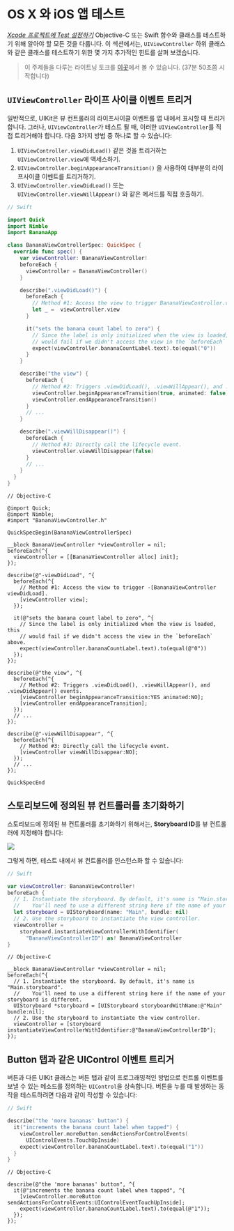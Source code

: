 # OS X 와 iOS 앱 테스트

*[Xcode 프로젝트에 Test 설정하기](SettingUpYourXcodeProject.md)*
Objective-C 또는 Swift 함수와 클래스를 테스트하기 위해 알아야 할 모든 것을 다룹니다.
이 섹션에서는, `UIViewController` 하위 클래스와 같은 클래스를 테스트하기 위한 몇 가지 추가적인 힌트를 살펴 보겠습니다.

> 이 주제들을 다루는 라이트닝 토크를 [이곳](https://vimeo.com/115671189#t=37m50s)에서 볼 수 있습니다. (37분 50초쯤 시작합니다)

## `UIViewController` 라이프 사이클 이벤트 트리거

일반적으로, UIKit은 뷰 컨트롤러의 라이프사이클 이벤트를 앱 내에서 표시할 때 트리거합니다. 그러나, `UIViewController`가 테스트 될 때, 이러한 `UIViewController`를 직접 트리거해야 합니다. 다음 3가지 방법 중 하나로 할 수 있습니다:

1. `UIViewController.viewDidLoad()` 같은 것을 트리거하는 `UIViewController.view`에 액세스하기.
2. `UIViewController.beginAppearanceTransition()` 을 사용하여 대부분의 라이프사이클 이벤트를 트리거하기.
3. `UIViewController.viewDidLoad()` 또는 `UIViewController.viewWillAppear()` 와 같은 메서드를 직접 호출하기.

```swift
// Swift

import Quick
import Nimble
import BananaApp

class BananaViewControllerSpec: QuickSpec {
  override func spec() {
    var viewController: BananaViewController!
    beforeEach {
      viewController = BananaViewController()
    }

    describe(".viewDidLoad()") {
      beforeEach {
        // Method #1: Access the view to trigger BananaViewController.viewDidLoad().
        let _ =  viewController.view
      }

      it("sets the banana count label to zero") {
        // Since the label is only initialized when the view is loaded, this
        // would fail if we didn't access the view in the `beforeEach` above.
        expect(viewController.bananaCountLabel.text).to(equal("0"))
      }
    }

    describe("the view") {
      beforeEach {
        // Method #2: Triggers .viewDidLoad(), .viewWillAppear(), and .viewDidAppear() events.
        viewController.beginAppearanceTransition(true, animated: false)
        viewController.endAppearanceTransition()
      }
      // ...
    }

    describe(".viewWillDisappear()") {
      beforeEach {
        // Method #3: Directly call the lifecycle event.
        viewController.viewWillDisappear(false)
      }
      // ...
    }
  }
}
```

```objc
// Objective-C

@import Quick;
@import Nimble;
#import "BananaViewController.h"

QuickSpecBegin(BananaViewControllerSpec)

__block BananaViewController *viewController = nil;
beforeEach(^{
  viewController = [[BananaViewController alloc] init];
});

describe(@"-viewDidLoad", ^{
  beforeEach(^{
    // Method #1: Access the view to trigger -[BananaViewController viewDidLoad].
    [viewController view];
  });

  it(@"sets the banana count label to zero", ^{
    // Since the label is only initialized when the view is loaded, this
    // would fail if we didn't access the view in the `beforeEach` above. 
    expect(viewController.bananaCountLabel.text).to(equal(@"0"))
  });
});

describe(@"the view", ^{
  beforeEach(^{
    // Method #2: Triggers .viewDidLoad(), .viewWillAppear(), and .viewDidAppear() events.
    [viewController beginAppearanceTransition:YES animated:NO];
    [viewController endAppearanceTransition];
  });
  // ...
});

describe(@"-viewWillDisappear", ^{
  beforeEach(^{
    // Method #3: Directly call the lifecycle event.
    [viewController viewWillDisappear:NO];
  });
  // ...
});

QuickSpecEnd
```

## 스토리보드에 정의된 뷰 컨트롤러를 초기화하기

스토리보드에 정의된 뷰 컨트롤러를 초기화하기 위해서는, **Storyboard ID**를 뷰 컨트롤러에 지정해야 합니다:

![](http://f.cl.ly/items/2X2G381K1h1l2B2Q0g3L/Screen%20Shot%202015-02-27%20at%2011.58.06%20AM.png)

그렇게 하면, 테스트 내에서 뷰 컨트롤러를 인스턴스화 할 수 있습니다:

```swift
// Swift

var viewController: BananaViewController!
beforeEach {
  // 1. Instantiate the storyboard. By default, it's name is "Main.storyboard".
  //    You'll need to use a different string here if the name of your storyboard is different.
  let storyboard = UIStoryboard(name: "Main", bundle: nil)
  // 2. Use the storyboard to instantiate the view controller.
  viewController = 
    storyboard.instantiateViewControllerWithIdentifier(
      "BananaViewControllerID") as! BananaViewController
}
```

```objc
// Objective-C

__block BananaViewController *viewController = nil;
beforeEach(^{
  // 1. Instantiate the storyboard. By default, it's name is "Main.storyboard".
  //    You'll need to use a different string here if the name of your storyboard is different.
  UIStoryboard *storyboard = [UIStoryboard storyboardWithName:@"Main" bundle:nil];
  // 2. Use the storyboard to instantiate the view controller.
  viewController = [storyboard instantiateViewControllerWithIdentifier:@"BananaViewControllerID"];
});
```

## Button 탭과 같은 UIControl 이벤트 트리거

버튼과 다른 UIKit 클래스는 버튼 탭과 같이 프로그래밍적인 방법으로 컨트롤 이벤트를 보낼 수 있는 메소드를 정의하는 `UIControl`을 상속합니다. 
버튼을 누를 때 발생하는 동작을 테스트하려면 다음과 같이 작성할 수 있습니다:

```swift
// Swift

describe("the 'more bananas' button") {
  it("increments the banana count label when tapped") {
    viewController.moreButton.sendActionsForControlEvents(
      UIControlEvents.TouchUpInside)
    expect(viewController.bananaCountLabel.text).to(equal("1"))
  }
}
```

```objc
// Objective-C

describe(@"the 'more bananas' button", ^{
  it(@"increments the banana count label when tapped", ^{
    [viewController.moreButton sendActionsForControlEvents:UIControlEventTouchUpInside];
    expect(viewController.bananaCountLabel.text).to(equal(@"1"));
  });
});
```
